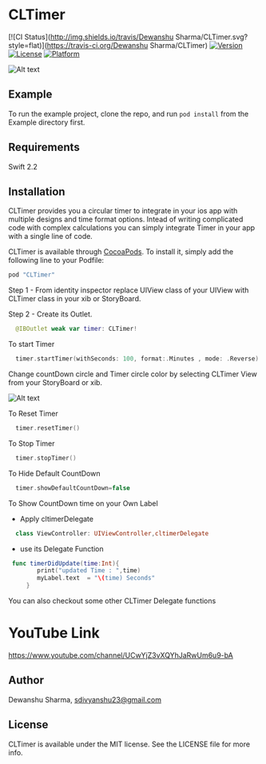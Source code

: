 # CLTimer

[![CI Status](http://img.shields.io/travis/Dewanshu Sharma/CLTimer.svg?style=flat)](https://travis-ci.org/Dewanshu Sharma/CLTimer)
[![Version](https://img.shields.io/cocoapods/v/CLTimer.svg?style=flat)](http://cocoapods.org/pods/CLTimer)
[![License](https://img.shields.io/cocoapods/l/CLTimer.svg?style=flat)](http://cocoapods.org/pods/CLTimer)
[![Platform](https://img.shields.io/cocoapods/p/CLTimer.svg?style=flat)](http://cocoapods.org/pods/CLTimer)

![Alt text](https://i.imgsafe.org/f01857649c.gif "CLTimer beta")


## Example

To run the example project, clone the repo, and run `pod install` from the Example directory first.

## Requirements

Swift 2.2

## Installation

CLTimer provides you a circular timer to integrate in your ios app with multiple designs and time format options. Intead of writing complicated code with complex calculations you can simply integrate Timer in your app with a single line of code.

CLTimer is available through [CocoaPods](http://cocoapods.org). To install
it, simply add the following line to your Podfile:

```ruby
pod "CLTimer"
```

Step 1 - From identity inspector replace UIView class of your UIView with CLTimer class in your xib or StoryBoard.  

Step 2 - Create its Outlet.  

```swift
  @IBOutlet weak var timer: CLTimer!
```

To start Timer

```swift
  timer.startTimer(withSeconds: 100, format:.Minutes , mode: .Reverse)
```

Change countDown circle and Timer circle color by selecting CLTimer View from your StoryBoard or xib.    


![Alt text](https://s26.postimg.org/tx6ovtreh/jhj.png )   


  



To Reset Timer

```swift
  timer.resetTimer()
```   



To Stop Timer  

```swift
  timer.stopTimer()
```   


To Hide Default CountDown  

```swift
  timer.showDefaultCountDown=false
```   


To Show CountDown time on your Own Label    


- Apply cltimerDelegate
```swift
  class ViewController: UIViewController,cltimerDelegate
```   


- use its Delegate Function  
 
```swift
 func timerDidUpdate(time:Int){
        print("updated Time : ",time)
        myLabel.text  = "\(time) Seconds"
     }
```      




You can also checkout some other CLTimer Delegate functions 


# YouTube Link   

https://www.youtube.com/channel/UCwYjZ3vXQYhJaRwUm6u9-bA

## Author

Dewanshu Sharma, sdivyanshu23@gmail.com

## License

CLTimer is available under the MIT license. See the LICENSE file for more info.
